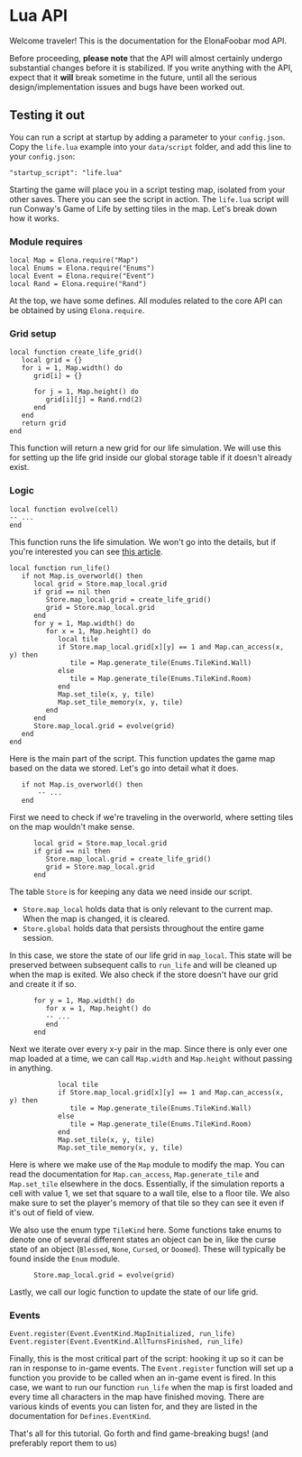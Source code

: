 # Lua API
Welcome traveler! This is the documentation for the ElonaFoobar mod API.

Before proceeding, **please note** that the API will almost certainly undergo substantial changes before it is stabilized. If you write anything with the API, expect that it **will** break sometime in the future, until all the serious design/implementation issues and bugs have been worked out.

## Testing it out
You can run a script at startup by adding a parameter to your `config.json`. Copy the `life.lua` example into your `data/script` folder, and add this line to your `config.json`:

```
"startup_script": "life.lua"
```

Starting the game will place you in a script testing map, isolated from your other saves. There you can see the script in action. The `life.lua` script will run Conway's Game of Life by setting tiles in the map. Let's break down how it works.

### Module requires

```
local Map = Elona.require("Map")
local Enums = Elona.require("Enums")
local Event = Elona.require("Event")
local Rand = Elona.require("Rand")
```

At the top, we have some defines. All modules related to the core API can be obtained by using `Elona.require`.

### Grid setup

```
local function create_life_grid()
   local grid = {}
   for i = 1, Map.width() do
      grid[i] = {}

      for j = 1, Map.height() do
         grid[i][j] = Rand.rnd(2)
      end
   end
   return grid
end
```

This function will return a new grid for our life simulation. We will use this for setting up the life grid inside our global storage table if it doesn't already exist.

### Logic

```
local function evolve(cell)
-- ...
end
```

This function runs the life simulation. We won't go into the details, but if you're interested you can see [this article](https://en.wikipedia.org/wiki/Conway%27s_Game_of_Life).

```
local function run_life()
   if not Map.is_overworld() then
      local grid = Store.map_local.grid
      if grid == nil then
         Store.map_local.grid = create_life_grid()
         grid = Store.map_local.grid
      end
      for y = 1, Map.width() do
         for x = 1, Map.height() do
            local tile
            if Store.map_local.grid[x][y] == 1 and Map.can_access(x, y) then
               tile = Map.generate_tile(Enums.TileKind.Wall)
            else
               tile = Map.generate_tile(Enums.TileKind.Room)
            end
            Map.set_tile(x, y, tile)
            Map.set_tile_memory(x, y, tile)
         end
      end
      Store.map_local.grid = evolve(grid)
   end
end
```

Here is the main part of the script. This function updates the game map based on the data we stored. Let's go into detail what it does.

```
   if not Map.is_overworld() then
       -- ...
   end
```

First we need to check if we're traveling in the overworld, where setting tiles on the map wouldn't make sense.

```
      local grid = Store.map_local.grid
      if grid == nil then
         Store.map_local.grid = create_life_grid()
         grid = Store.map_local.grid
      end
```

The table `Store` is for keeping any data we need inside our script.
- `Store.map_local` holds data that is only relevant to the current map. When the map is changed, it is cleared.
- `Store.global` holds data that persists throughout the entire game session.

In this case, we store the state of our life grid in `map_local`. This state will be preserved between subsequent calls to `run_life` and will be cleaned up when the map is exited. We also check if the store doesn't have our grid and create it if so.

```
      for y = 1, Map.width() do
         for x = 1, Map.height() do
         -- ...
         end
      end
```

Next we iterate over every x-y pair in the map. Since there is only ever one map loaded at a time, we can call `Map.width` and `Map.height` without passing in anything.

```
            local tile
            if Store.map_local.grid[x][y] == 1 and Map.can_access(x, y) then
               tile = Map.generate_tile(Enums.TileKind.Wall)
            else
               tile = Map.generate_tile(Enums.TileKind.Room)
            end
            Map.set_tile(x, y, tile)
            Map.set_tile_memory(x, y, tile)
```

Here is where we make use of the `Map` module to modify the map. You can read the documentation for `Map.can_access`, `Map.generate_tile` and `Map.set_tile` elsewhere in the docs. Essentially, if the simulation reports a cell with value 1, we set that square to a wall tile, else to a floor tile. We also make sure to set the player's memory of that tile so they can see it even if it's out of field of view.

We also use the enum type `TileKind` here. Some functions take enums to denote one of several different states an object can be in, like the curse state of an object (`Blessed`, `None`, `Cursed`, or `Doomed`). These will typically be found inside the `Enum` module.

```
      Store.map_local.grid = evolve(grid)
```

Lastly, we call our logic function to update the state of our life grid.

### Events

```
Event.register(Event.EventKind.MapInitialized, run_life)
Event.register(Event.EventKind.AllTurnsFinished, run_life)
```

Finally, this is the most critical part of the script: hooking it up so it can be ran in response to in-game events. The `Event.register` function will set up a function you provide to be called when an in-game event is fired. In this case, we want to run our function `run_life` when the map is first loaded and every time all characters in the map have finished moving. There are various kinds of events you can listen for, and they are listed in the documentation for `Defines.EventKind`.

That's all for this tutorial. Go forth and find game-breaking bugs! (and preferably report them to us)
